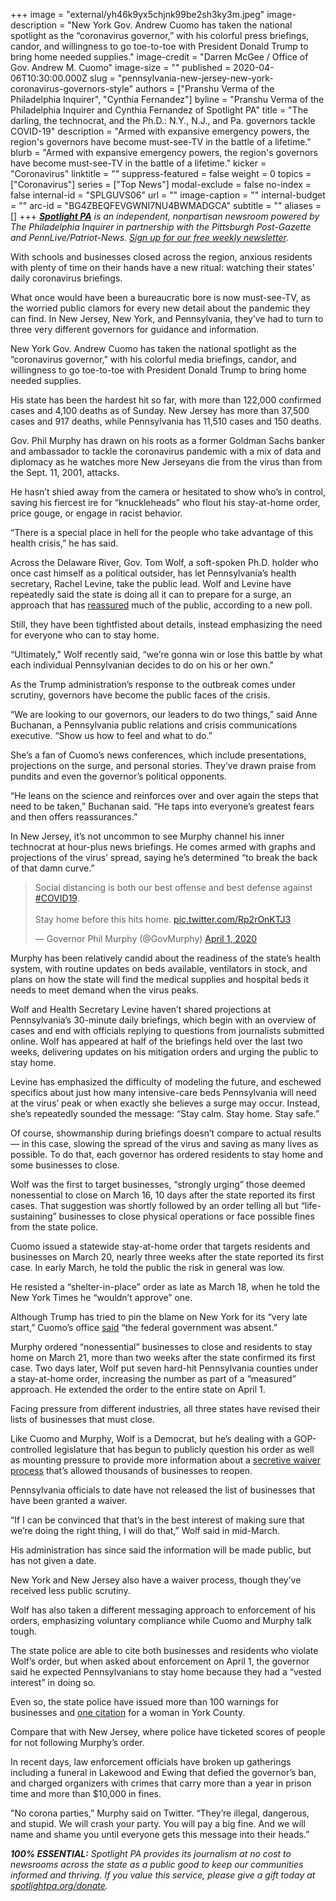 +++
image = "external/yh46k9yx5chjnk99be2sh3ky3m.jpeg"
image-description = "New York Gov. Andrew Cuomo has taken the national spotlight as the “coronavirus governor,” with his colorful press briefings, candor, and willingness to go toe-to-toe with President Donald Trump to bring home needed supplies."
image-credit = "Darren McGee / Office of Gov. Andrew M. Cuomo"
image-size = ""
published = 2020-04-06T10:30:00.000Z
slug = "pennsylvania-new-jersey-new-york-coronavirus-governors-style"
authors = ["Pranshu Verma of the Philadelphia Inquirer", "Cynthia Fernandez"]
byline = "Pranshu Verma of the Philadelphia Inquirer and Cynthia Fernandez of Spotlight PA"
title = "The darling, the technocrat, and the Ph.D.: N.Y., N.J., and Pa. governors tackle COVID-19"
description = "Armed with expansive emergency powers, the region's governors have become must-see-TV in the battle of a lifetime."
blurb = "Armed with expansive emergency powers, the region's governors have become must-see-TV in the battle of a lifetime."
kicker = "Coronavirus"
linktitle = ""
suppress-featured = false
weight = 0
topics = ["Coronavirus"]
series = ["Top News"]
modal-exclude = false
no-index = false
internal-id = "SPLGUVS06"
url = ""
image-caption = ""
internal-budget = ""
arc-id = "BG4ZBEQFEVGWNI7NU4BWMADGCA"
subtitle = ""
aliases = []
+++
<a href="https://www.spotlightpa.org/"><i><b>Spotlight PA</b></i></a><i> is an independent, nonpartisan newsroom powered by The Philadelphia Inquirer in partnership with the Pittsburgh Post-Gazette and PennLive/Patriot-News. </i><a href="https://www.spotlightpa.org/newsletters"><i>Sign up for our free weekly newsletter</i></a><i>.</i>

With schools and businesses closed across the region, anxious residents with plenty of time on their hands have a new ritual: watching their states’ daily coronavirus briefings.

What once would have been a bureaucratic bore is now must-see-TV, as the worried public clamors for every new detail about the pandemic they can find. In New Jersey, New York, and Pennsylvania, they’ve had to turn to three very different governors for guidance and information.

New York Gov. Andrew Cuomo has taken the national spotlight as the “coronavirus governor,” with his colorful media briefings, candor, and willingness to go toe-to-toe with President Donald Trump to bring home needed supplies.

His state has been the hardest hit so far, with more than 122,000 confirmed cases and 4,100 deaths as of Sunday. New Jersey has more than 37,500 cases and 917 deaths, while Pennsylvania has 11,510 cases and 150 deaths.

Gov. Phil Murphy has drawn on his roots as a former Goldman Sachs banker and ambassador to tackle the coronavirus pandemic with a mix of data and diplomacy as he watches more New Jerseyans die from the virus than from the Sept. 11, 2001, attacks.

He hasn’t shied away from the camera or hesitated to show who’s in control, saving his fiercest ire for “knuckleheads” who flout his stay-at-home order, price gouge, or engage in racist behavior.

“There is a special place in hell for the people who take advantage of this health crisis,” he has said.

<script src="https://www.spotlightpa.org/embed.js" async></script><div data-spl-embed-version="1" data-spl-src="https://www.spotlightpa.org/embeds/donate/"></div>

Across the Delaware River, Gov. Tom Wolf, a soft-spoken Ph.D. holder who once cast himself as a political outsider, has let Pennsylvania’s health secretary, Rachel Levine, take the public lead. Wolf and Levine have repeatedly said the state is doing all it can to prepare for a surge, an approach that has <a href="https://www.publicpolicypolling.com/polls/pennsylvanians-approve-of-gov-wolfs-handling-of-coronavirus-crisis-by-3-to-1-margin/">reassured</a> much of the public, according to a new poll.

Still, they have been tightfisted about details, instead emphasizing the need for everyone who can to stay home.

“Ultimately," Wolf recently said, “we’re gonna win or lose this battle by what each individual Pennsylvanian decides to do on his or her own."

As the Trump administration’s response to the outbreak comes under scrutiny, governors have become the public faces of the crisis.

“We are looking to our governors, our leaders to do two things,” said Anne Buchanan, a Pennsylvania public relations and crisis communications executive. “Show us how to feel and what to do.”

She’s a fan of Cuomo’s news conferences, which include presentations, projections on the surge, and personal stories. They’ve drawn praise from pundits and even the governor’s political opponents.

“He leans on the science and reinforces over and over again the steps that need to be taken,” Buchanan said. “He taps into everyone’s greatest fears and then offers reassurances.”

In New Jersey, it’s not uncommon to see Murphy channel his inner technocrat at hour-plus news briefings. He comes armed with graphs and projections of the virus’ spread, saying he’s determined “to break the back of that damn curve.”

<blockquote class="twitter-tweet"><p lang="en" dir="ltr">Social distancing is both our best offense and best defense against <a href="https://twitter.com/hashtag/COVID19?src=hash&amp;ref_src=twsrc%5Etfw">#COVID19</a>.<br><br>Stay home before this hits home. <a href="https://t.co/Rp2rOnKTJ3">pic.twitter.com/Rp2rOnKTJ3</a></p>&mdash; Governor Phil Murphy (@GovMurphy) <a href="https://twitter.com/GovMurphy/status/1245397578029637633?ref_src=twsrc%5Etfw">April 1, 2020</a></blockquote> <script async src="https://platform.twitter.com/widgets.js" charset="utf-8"></script>

Murphy has been relatively candid about the readiness of the state’s health system, with routine updates on beds available, ventilators in stock, and plans on how the state will find the medical supplies and hospital beds it needs to meet demand when the virus peaks.

Wolf and Health Secretary Levine haven’t shared projections at Pennsylvania’s 30-minute daily briefings, which begin with an overview of cases and end with officials replying to questions from journalists submitted online. Wolf has appeared at half of the briefings held over the last two weeks, delivering updates on his mitigation orders and urging the public to stay home.

Levine has emphasized the difficulty of modeling the future, and eschewed specifics about just how many intensive-care beds Pennsylvania will need at the virus’ peak or when exactly she believes a surge may occur. Instead, she’s repeatedly sounded the message: “Stay calm. Stay home. Stay safe.”

Of course, showmanship during briefings doesn’t compare to actual results — in this case, slowing the spread of the virus and saving as many lives as possible. To do that, each governor has ordered residents to stay home and some businesses to close.

<script src="https://www.spotlightpa.org/embed.js" async></script><div data-spl-embed-version="1" data-spl-src="https://www.spotlightpa.org/embeds/newsletter/"></div>

Wolf was the first to target businesses, “strongly urging” those deemed nonessential to close on March 16, 10 days after the state reported its first cases. That suggestion was shortly followed by an order telling all but “life-sustaining” businesses to close physical operations or face possible fines from the state police.

Cuomo issued a statewide stay-at-home order that targets residents and businesses on March 20, nearly three weeks after the state reported its first case. In early March, he told the public the risk in general was low.

He resisted a “shelter-in-place” order as late as March 18, when he told the New York Times he “wouldn’t approve” one.

Although Trump has tried to pin the blame on New York for its “very late start,” Cuomo’s office <a href="https://www.governor.ny.gov/news/statement-communications-director-dani-lever-response-white-house-press-briefing">said</a> “the federal government was absent.”

Murphy ordered “nonessential” businesses to close and residents to stay home on March 21, more than two weeks after the state confirmed its first case. Two days later, Wolf put seven hard-hit Pennsylvania counties under a stay-at-home order, increasing the number as part of a “measured” approach. He extended the order to the entire state on April 1.

Facing pressure from different industries, all three states have revised their lists of businesses that must close.

Like Cuomo and Murphy, Wolf is a Democrat, but he’s dealing with a GOP-controlled legislature that has begun to publicly question his order as well as mounting pressure to provide more information about a <a href="https://www.spotlightpa.org/news/2020/04/pennsylvania-coronavirus-business-waivers-life-sustaining-application-close/" target="_blank">secretive waiver process</a> that’s allowed thousands of businesses to reopen.

Pennsylvania officials to date have not released the list of businesses that have been granted a waiver.

“If I can be convinced that that’s in the best interest of making sure that we’re doing the right thing, I will do that,” Wolf said in mid-March.

His administration has since said the information will be made public, but has not given a date.

New York and New Jersey also have a waiver process, though they’ve received less public scrutiny.

Wolf has also taken a different messaging approach to enforcement of his orders, emphasizing voluntary compliance while Cuomo and Murphy talk tough.

The state police are able to cite both businesses and residents who violate Wolf’s order, but when asked about enforcement on April 1, the governor said he expected Pennsylvanians to stay home because they had a “vested interest” in doing so.

Even so, the state police have issued more than 100 warnings for businesses and <a href="https://www.pennlive.com/news/2020/04/york-county-woman-faces-200-ticket-from-state-police-under-gov-wolfs-stay-at-home-order.html?utm_campaign=pennlive_sf&utm_medium=social&utm_source=facebook&fbclid=IwAR1FJssd555uVvc1nL-4kvSaExxPaarOmSNUAl85LBLJxKTiWQIf_gPVsjk&fbclid=IwAR3YdtfZtRyrAAb0_Q4szd32FmIUB6xpGk1XR0q7EEOnIYAs0rfyNmq6vbs&fbclid=IwAR1PBfOZINTFl-hcYpZtagcMrKnMp4l5ssjV21QAI5TMCBgc8_LHjgL1Q_Y" target=_blank>one citation</a> for a woman in York County.

Compare that with New Jersey, where police have ticketed scores of people for not following Murphy’s order.

In recent days, law enforcement officials have broken up gatherings including a funeral in Lakewood and Ewing that defied the governor’s ban, and charged organizers with crimes that carry more than a year in prison time and more than $10,000 in fines.

"No corona parties,” Murphy said on Twitter. “They’re illegal, dangerous, and stupid. We will crash your party. You will pay a big fine. And we will name and shame you until everyone gets this message into their heads.”

<i><b>100% ESSENTIAL:</b></i><i> Spotlight PA provides its journalism at no cost to newsrooms across the state as a public good to keep our communities informed and thriving. If you value this service, please give a gift today at </i><a href="https://www.spotlightpa.org/donate"><i>spotlightpa.org/donate</i></a><i>.</i>

<script src="https://www.spotlightpa.org/embed.js" async></script><div data-spl-embed-version="1" data-spl-src="https://www.spotlightpa.org/embeds/tips/?tip_text=Do%20you%20have%20a%20tip%20about%20%3Cb%3Ehow%20Pa.'s%20government%20is%20responding%20to%20the%20coronavirus%3C%2Fb%3E%3F%20Tell%20us."></div>